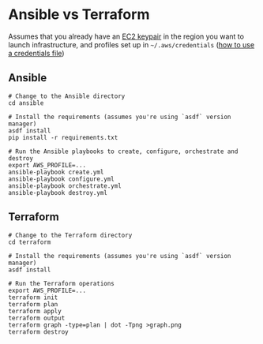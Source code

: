 # Ansible vs Terraform

Assumes that you already have an [EC2 keypair](https://docs.aws.amazon.com/AWSEC2/latest/UserGuide/ec2-key-pairs.html) in the region you want to launch infrastructure, and profiles set up in `~/.aws/credentials` ([how to use a credentials file](https://docs.aws.amazon.com/cli/v1/userguide/cli-configure-files.html))

## Ansible

```
# Change to the Ansible directory
cd ansible

# Install the requirements (assumes you're using `asdf` version manager)
asdf install
pip install -r requirements.txt

# Run the Ansible playbooks to create, configure, orchestrate and destroy
export AWS_PROFILE=...
ansible-playbook create.yml
ansible-playbook configure.yml
ansible-playbook orchestrate.yml
ansible-playbook destroy.yml
```

## Terraform

```
# Change to the Terraform directory
cd terraform

# Install the requirements (assumes you're using `asdf` version manager)
asdf install

# Run the Terraform operations
export AWS_PROFILE=...
terraform init
terraform plan
terraform apply
terraform output
terraform graph -type=plan | dot -Tpng >graph.png
terraform destroy
```
